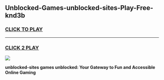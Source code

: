 
## Unblocked-Games-unblocked-sites-Play-Free-knd3b
<h3>
<a href="https://premium76.site?title=unblocked-sites&ref=12A">CLICK TO PLAY</a></h3>
<hr>

<h3>
<a href="https://premium76.site?title=unblocked-sites&ref=12A">CLICK 2 PLAY</a>
  
</h3>

<a href="https://premium76.site?title=unblocked-sites&ref=12A"><img src="https://clearcache.store/games.png"></a>


**unblocked-sites games unblocked: Your Gateway to Fun and Accessible Online Gaming**
